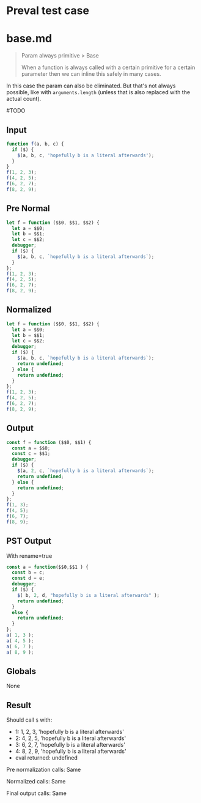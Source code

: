 # Preval test case

# base.md

> Param always primitive > Base
>
> When a function is always called with a certain primitive for a certain parameter then we can inline this safely in many cases.

In this case the param can also be eliminated. But that's not always possible, like with `arguments.length` (unless that is also replaced with the actual count).

#TODO

## Input

`````js filename=intro
function f(a, b, c) {
  if ($) {
    $(a, b, c, 'hopefully b is a literal afterwards');
  }
}
f(1, 2, 3);
f(4, 2, 5);
f(6, 2, 7);
f(8, 2, 9);
`````

## Pre Normal

`````js filename=intro
let f = function ($$0, $$1, $$2) {
  let a = $$0;
  let b = $$1;
  let c = $$2;
  debugger;
  if ($) {
    $(a, b, c, `hopefully b is a literal afterwards`);
  }
};
f(1, 2, 3);
f(4, 2, 5);
f(6, 2, 7);
f(8, 2, 9);
`````

## Normalized

`````js filename=intro
let f = function ($$0, $$1, $$2) {
  let a = $$0;
  let b = $$1;
  let c = $$2;
  debugger;
  if ($) {
    $(a, b, c, `hopefully b is a literal afterwards`);
    return undefined;
  } else {
    return undefined;
  }
};
f(1, 2, 3);
f(4, 2, 5);
f(6, 2, 7);
f(8, 2, 9);
`````

## Output

`````js filename=intro
const f = function ($$0, $$1) {
  const a = $$0;
  const c = $$1;
  debugger;
  if ($) {
    $(a, 2, c, `hopefully b is a literal afterwards`);
    return undefined;
  } else {
    return undefined;
  }
};
f(1, 3);
f(4, 5);
f(6, 7);
f(8, 9);
`````

## PST Output

With rename=true

`````js filename=intro
const a = function($$0,$$1 ) {
  const b = c;
  const d = e;
  debugger;
  if ($) {
    $( b, 2, d, "hopefully b is a literal afterwards" );
    return undefined;
  }
  else {
    return undefined;
  }
};
a( 1, 3 );
a( 4, 5 );
a( 6, 7 );
a( 8, 9 );
`````

## Globals

None

## Result

Should call `$` with:
 - 1: 1, 2, 3, 'hopefully b is a literal afterwards'
 - 2: 4, 2, 5, 'hopefully b is a literal afterwards'
 - 3: 6, 2, 7, 'hopefully b is a literal afterwards'
 - 4: 8, 2, 9, 'hopefully b is a literal afterwards'
 - eval returned: undefined

Pre normalization calls: Same

Normalized calls: Same

Final output calls: Same
